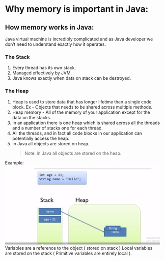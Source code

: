 # Why memory is important in Java:

## How memory works in Java:

Java virtual machine is incredibly complicated and as Java developer we don’t need to understand exactly how it operates.

### The Stack

1. Every thread has its own stack.
2. Managed effectively by JVM.
3. Java knows exactly when data on stack can be destroyed.

### The Heap

1. Heap is used to store data that has longer lifetime than a single code block. Ex - Objects that needs to be shared across multiple methods.
2. Heap memory - All of the memory of your application except for the data on the stacks.
3. In an application there is one heap which is shared across all the threads and a number of stacks one for each thread.
4. All the threads, and in fact all code blocks in our application can potentially access the heap.
5. In Java all objects are stored on heap.
   > Note: In Java all objects are stored on the heap.

Example:
![plot](./images/memory-management/1.png)
Variables are a reference to the object ( stored on stack )
Local variables are stored on the stack ( Primitive variables are entirely local ).
